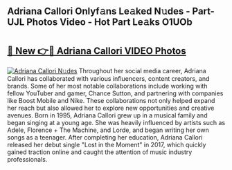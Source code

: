 ## Adriana Callori Onlyf𝚊ns Le𝚊ked N𝚞des - Part-UJL Photos Video - Hot Part Le𝚊ks O1UOb

# <h2><a href="http://ac25910.deff.icu/?id=Adriana+Callori">🔗 New 👉🔴 Adriana Callori VIDEO Photos</a></h2>

[![Adriana Callori N𝚞des](https://i.imgur.com/rIISA9y.gif)](http://ac25910.deff.icu/?id=Adriana+Callori)
Throughout her social media career, Adriana Callori has collaborated with various influencers, content creators, and brands. Some of her most notable collaborations include working with fellow YouTuber and gamer, Chance Sutton, and partnering with companies like Boost Mobile and Nike. These collaborations not only helped expand her reach but also allowed her to explore new opportunities and creative avenues. Born in 1995, Adriana Callori grew up in a musical family and began singing at a young age. She was heavily influenced by artists such as Adele, Florence + The Machine, and Lorde, and began writing her own songs as a teenager. After completing her education, Adriana Callori released her debut single "Lost in the Moment" in 2017, which quickly gained traction online and caught the attention of music industry professionals.

